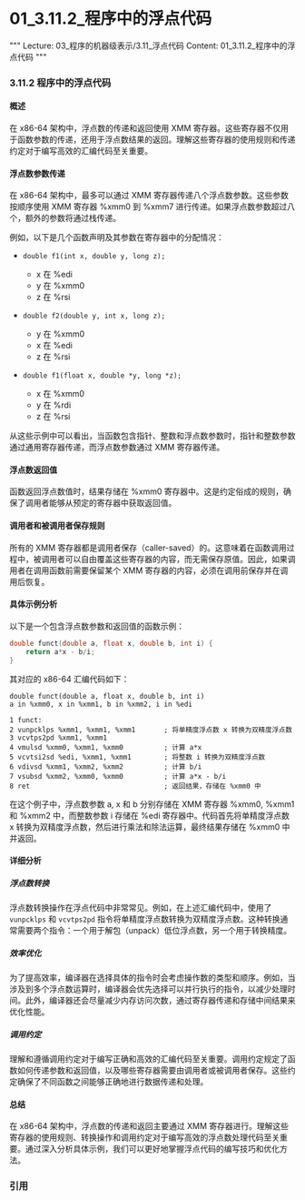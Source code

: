 # 01_3.11.2_程序中的浮点代码

"""
Lecture: 03_程序的机器级表示/3.11_浮点代码
Content: 01_3.11.2_程序中的浮点代码
"""

### 3.11.2 程序中的浮点代码

#### 概述
在 x86-64 架构中，浮点数的传递和返回使用 XMM 寄存器。这些寄存器不仅用于函数参数的传递，还用于浮点数结果的返回。理解这些寄存器的使用规则和传递约定对于编写高效的汇编代码至关重要。

#### 浮点数参数传递
在 x86-64 架构中，最多可以通过 XMM 寄存器传递八个浮点数参数。这些参数按顺序使用 XMM 寄存器 %xmm0 到 %xmm7 进行传递。如果浮点数参数超过八个，额外的参数将通过栈传递。

例如，以下是几个函数声明及其参数在寄存器中的分配情况：

- `double f1(int x, double y, long z);`
  - x 在 %edi
  - y 在 %xmm0
  - z 在 %rsi

- `double f2(double y, int x, long z);`
  - y 在 %xmm0
  - x 在 %edi
  - z 在 %rsi

- `double f1(float x, double *y, long *z);`
  - x 在 %xmm0
  - y 在 %rdi
  - z 在 %rsi

从这些示例中可以看出，当函数包含指针、整数和浮点数参数时，指针和整数参数通过通用寄存器传递，而浮点数参数通过 XMM 寄存器传递。

#### 浮点数返回值
函数返回浮点数值时，结果存储在 %xmm0 寄存器中。这是约定俗成的规则，确保了调用者能够从预定的寄存器中获取返回值。

#### 调用者和被调用者保存规则
所有的 XMM 寄存器都是调用者保存（caller-saved）的。这意味着在函数调用过程中，被调用者可以自由覆盖这些寄存器的内容，而无需保存原值。因此，如果调用者在调用函数前需要保留某个 XMM 寄存器的内容，必须在调用前保存并在调用后恢复。

#### 具体示例分析
以下是一个包含浮点数参数和返回值的函数示例：

```c
double funct(double a, float x, double b, int i) {
    return a*x - b/i;
}
```

其对应的 x86-64 汇编代码如下：

```assembly
double funct(double a, float x, double b, int i)
a in %xmm0, x in %xmm1, b in %xmm2, i in %edi

1 funct:
2 vunpcklps %xmm1, %xmm1, %xmm1       ; 将单精度浮点数 x 转换为双精度浮点数
3 vcvtps2pd %xmm1, %xmm1
4 vmulsd %xmm0, %xmm1, %xmm0          ; 计算 a*x
5 vcvtsi2sd %edi, %xmm1, %xmm1        ; 将整数 i 转换为双精度浮点数
6 vdivsd %xmm1, %xmm2, %xmm2          ; 计算 b/i
7 vsubsd %xmm2, %xmm0, %xmm0          ; 计算 a*x - b/i
8 ret                                 ; 返回结果，存储在 %xmm0 中
```

在这个例子中，浮点数参数 a, x 和 b 分别存储在 XMM 寄存器 %xmm0, %xmm1 和 %xmm2 中，而整数参数 i 存储在 %edi 寄存器中。代码首先将单精度浮点数 x 转换为双精度浮点数，然后进行乘法和除法运算，最终结果存储在 %xmm0 中并返回。

#### 详细分析
##### 浮点数转换
浮点数转换操作在浮点代码中非常常见。例如，在上述汇编代码中，使用了 `vunpcklps` 和 `vcvtps2pd` 指令将单精度浮点数转换为双精度浮点数。这种转换通常需要两个指令：一个用于解包（unpack）低位浮点数，另一个用于转换精度。

##### 效率优化
为了提高效率，编译器在选择具体的指令时会考虑操作数的类型和顺序。例如，当涉及到多个浮点数运算时，编译器会优先选择可以并行执行的指令，以减少处理时间。此外，编译器还会尽量减少内存访问次数，通过寄存器传递和存储中间结果来优化性能。

##### 调用约定
理解和遵循调用约定对于编写正确和高效的汇编代码至关重要。调用约定规定了函数如何传递参数和返回值，以及哪些寄存器需要由调用者或被调用者保存。这些约定确保了不同函数之间能够正确地进行数据传递和处理。

#### 总结
在 x86-64 架构中，浮点数的传递和返回主要通过 XMM 寄存器进行。理解这些寄存器的使用规则、转换操作和调用约定对于编写高效的浮点数处理代码至关重要。通过深入分析具体示例，我们可以更好地掌握浮点代码的编写技巧和优化方法。

### 引用
